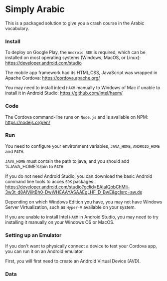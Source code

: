 # Simply Arabic
This is a packaged solution to give you a crash course in the Arabic vocabulary.

### Install
To deploy on Google Play, the `Android SDK` is required, which can be installed on most operating systems (Windows, MacOS, or Linux):
https://developer.android.com/studio

The mobile app framework had its HTML,CSS, JavaScript was wrapped in Apache Cordova: https://cordova.apache.org/

You may need to install intexl `HAXM` manually to Windows of Mac if unable to install it in Android Studio: 
https://github.com/intel/haxm/

### Code
The Cordova command-line runs on `Node.js` and is available on NPM: https://nodejs.org/en/

### Run
You need to configure your environment variables, `JAVA_HOME`, `ANDROID_HOME` and `PATH`.

`JAVA_HOME` must contain the path to java, and you should add %JAVA_HOME%\bin to `PATH`

If you do not need Android Studio, you can download the basic Android command line tools to acces `SDK` packages:
https://developer.android.com/studio?gclid=EAIaIQobChMIi-3w3t_d8AIViiitBh0-DwWHEAAYASAAEgLHF_D_BwE&gclsrc=aw.ds

Depending on which Windows Edition you have, you may not have Windows Server Virtualization, such as `Hyper-V` available on your system.

If you are unable to install Intel `HAXM` in Android Studio, you may need to try installing it manually on your Windows OS or MacOS.

### Setting up an Emulator
If you don't want to physically connect a device to test your Cordova app, you can run it on an Android emulator.

First, you will first need to create an Android Virtual Device (AVD).

### Data
